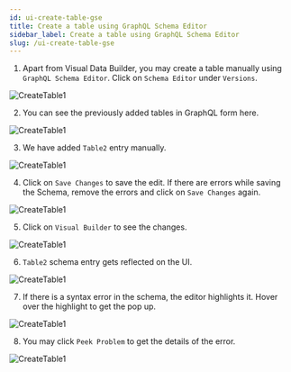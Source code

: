 ```yaml
---
id: ui-create-table-gse
title: Create a table using GraphQL Schema Editor
sidebar_label: Create a table using GraphQL Schema Editor
slug: /ui-create-table-gse
---
```


1. Apart from Visual Data Builder, you may create a table manually using `GraphQL Schema Editor`. Click on `Schema Editor` under `Versions`.

![CreateTable1](/img/UI-CreateTable-GE-1.PNG)

2. You can see the previously added tables in GraphQL form here.

![CreateTable1](/img/UI-CreateTable-GE-2.PNG)

3. We have added `Table2` entry manually.

![CreateTable1](/img/UI-CreateTable-GE-3.PNG)

4. Click on `Save Changes` to save the edit. If there are errors while saving the Schema, remove the errors and click on `Save Changes` again.

![CreateTable1](/img/UI-CreateTable-GE-4.PNG)

5. Click on `Visual Builder` to see the changes.

![CreateTable1](/img/UI-CreateTable-GE-5.PNG)

6. `Table2` schema entry gets reflected on the UI.

![CreateTable1](/img/UI-CreateTable-GE-6.PNG)

7. If there is a syntax error in the schema, the editor highlights it. Hover over the highlight to get the pop up.

![CreateTable1](/img/UI-CreateTable-GE-7.PNG)

8. You may click `Peek Problem` to get the details of the error. 

![CreateTable1](/img/UI-CreateTable-GE-8.PNG)